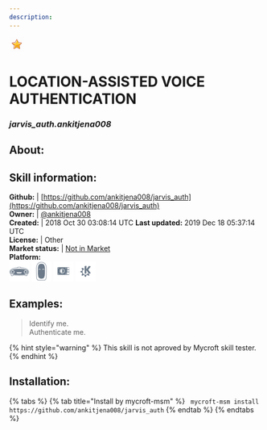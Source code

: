 ```yaml
--- 
description: 
---
```


![](../.gitbook/assets/star.png)  
# LOCATION-ASSISTED VOICE AUTHENTICATION  
### _jarvis_auth.ankitjena008_  
## About:  


## Skill information:  
**Github:** | [https://github.com/ankitjena008/jarvis_auth](https://github.com/ankitjena008/jarvis_auth)  
**Owner:** | [@ankitjena008](https://github.com/ankitjena008)  
**Created:** | 2018 Oct 30 03:08:14 UTC  **Last updated:** 2019 Dec 18 05:37:14 UTC  
**License:** | Other  
**Market status:** | [Not in Market](https://market.mycroft.ai/skill/)  
**Platform:**  
 ![](../.gitbook/assets/mark-1-icon.png)  ![](../.gitbook/assets/mark-2-icon.png)  ![](../.gitbook/assets/picroft-icon.png)  ![](../.gitbook/assets/kde.png)   
## Examples:  
> Identify me.  
> Authenticate me.  
  
{% hint style="warning" %}
This skill is not aproved by Mycroft skill tester.
{% endhint %}
    
## Installation:  
{% tabs %}
{% tab title="Install by mycroft-msm" %}
``` mycroft-msm install https://github.com/ankitjena008/jarvis_auth```
{% endtab %}
  {% endtabs %}
  